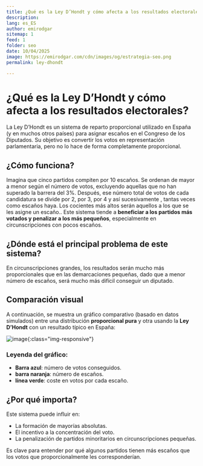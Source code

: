 ```yaml
---
title: ¿Qué es la Ley D’Hondt y cómo afecta a los resultados electorales?
description: 
lang: es_ES
author: emirodgar
sitemap: 1
feed: 1
folder: seo
date: 10/04/2025
image: https://emirodgar.com/cdn/images/og/estrategia-seo.png
permalink: ley-dhondt

---
```


# ¿Qué es la Ley D’Hondt y cómo afecta a los resultados electorales?

La Ley D’Hondt es un sistema de reparto proporcional utilizado en España (y en muchos otros países) para asignar escaños en el Congreso de los Diputados. Su objetivo es convertir los votos en representación parlamentaria, pero no lo hace de forma completamente proporcional.

## ¿Cómo funciona?

Imagina que cinco partidos compiten por 10 escaños. Se ordenan de mayor a menor según el número de votos, excluyendo aquellas que no han superado la barrera del 3%. Después, ese número total de votos de cada candidatura se divide por 2, por 3, por 4 y así sucesivamente , tantas veces como escaños haya. Los cocientes más altos serán aquellos a los que se les asigne un escaño.. Este sistema tiende a **beneficiar a los partidos más votados y penalizar a los más pequeños**, especialmente en circunscripciones con pocos escaños.

## ¿Dónde está el principal problema de este sistema?

En circunscripciones grandes, los resultados serán mucho más proporcionales que en las demarcaciones pequeñas, dado que a menor número de escaños, será mucho más difícil conseguir un diputado.


## Comparación visual

A continuación, se muestra un gráfico comparativo (basado en datos simulados) entre una distribución **proporcional pura** y otra usando la **Ley D’Hondt** con un resultado típico en España:

![image](https://github.com/user-attachments/assets/cd53707d-d952-42f8-a1ac-17833b4114de){:class="img-responsive"}


### Leyenda del gráfico:

- **Barra azul**: número de votos conseguidos.
- **barra naranja**: número de escaños.
- **línea verde**: coste en votos por cada escaño.

## ¿Por qué importa?

Este sistema puede influir en:

- La formación de mayorías absolutas.
- El incentivo a la concentración del voto.
- La penalización de partidos minoritarios en circunscripciones pequeñas.

Es clave para entender por qué algunos partidos tienen más escaños que los votos que proporcionalmente les corresponderían.

